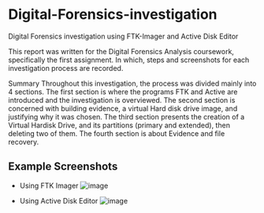 # Digital-Forensics-investigation
Digital Forensics investigation using FTK-Imager and Active Disk Editor

This report was written for the Digital Forensics Analysis coursework, specifically the first assignment. In which, steps and screenshots for each investigation process are recorded.

Summary
Throughout this investigation, the process was divided mainly into 4 sections. The first section is where the programs FTK and Active are introduced and the investigation is overviewed. The second section is concerned with building evidence, a virtual Hard disk drive image, and justifying why it was chosen. The third section presents the creation of a Virtual Hardisk Drive, and its partitions (primary and extended), then deleting two of them. The fourth section is about Evidence and file recovery.

## Example Screenshots

- Using FTK Imager
![image](https://github.com/sondosaabed/Digital-Forensics-investigation/assets/65151701/eff5ffe6-8664-4b12-98d8-57c2446d6d48)

- Using Active Disk Editor
![image](https://github.com/sondosaabed/Digital-Forensics-investigation/assets/65151701/392a4569-8f12-4abf-a410-8e1cac33ab8f)
